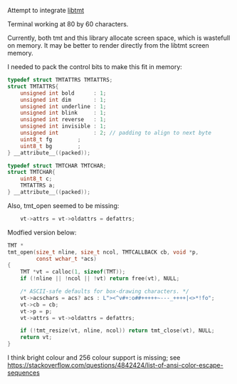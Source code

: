 

Attempt to integrate [libtmt](https://github.com/deadpixi/libtmt)

Terminal working at 80 by 60 characters.

Currently, both tmt and this library allocate screen space, which is wastefull on memory.
It may be better to render directly from the libtmt screen memory.

I needed to pack the control bits to make this fit in memory:
```c
typedef struct TMTATTRS TMTATTRS;
struct TMTATTRS{
    unsigned int bold      : 1;
    unsigned int dim       : 1;
    unsigned int underline : 1;
    unsigned int blink     : 1;
    unsigned int reverse   : 1;
    unsigned int invisible : 1;
    unsigned int           : 2; // padding to align to next byte
    uint8_t fg        ;
    uint8_t bg        ;
} __attribute__((packed));

typedef struct TMTCHAR TMTCHAR;
struct TMTCHAR{
    uint8_t c;
    TMTATTRS a;
} __attribute__((packed));
```

Also, tmt_open seemed to be missing:
```c
    vt->attrs = vt->oldattrs = defattrs;
```
Modfied version below:
```c
TMT *
tmt_open(size_t nline, size_t ncol, TMTCALLBACK cb, void *p,
         const wchar_t *acs)
{
    TMT *vt = calloc(1, sizeof(TMT));
    if (!nline || !ncol || !vt) return free(vt), NULL;

    /* ASCII-safe defaults for box-drawing characters. */
    vt->acschars = acs? acs : L"><^v#+:o##+++++~---_++++|<>*!fo";
    vt->cb = cb;
    vt->p = p;
    vt->attrs = vt->oldattrs = defattrs;

    if (!tmt_resize(vt, nline, ncol)) return tmt_close(vt), NULL;
    return vt;
}
```

I think bright colour and 256 colour support is missing; see https://stackoverflow.com/questions/4842424/list-of-ansi-color-escape-sequences